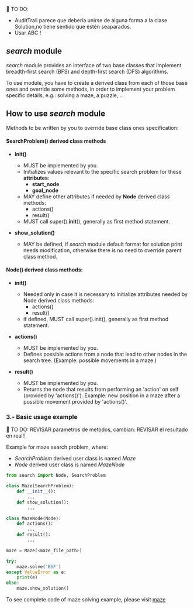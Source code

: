 
📌 TO DO:
* AuditTrail parece que debería unirse de alguna forma a la clase Solution,no tiene sentido que estén seaparados.
* Usar ABC !


## *search* module
*search* module provides an interface of two base classes that implement  breadth-first search (BFS) and depth-first search (DFS) algorithms.

To use module, you have to create a derived class from each of those base ones and override some methods, in order to implement your problem specific details, e.g.: solving a maze, a puzzle, ..

## How to use *search* module

Methods to be written by you to override base class ones specification:

#### SearchProblem() derived class methods

* **__init__()**

    * MUST be implemented by you.
    * Initializes values relevant to the specific search problem for these **attributes**:
      - **start_node**
      - **goal_node**
    * MAY define other attributes if needed by **Node** derived class methods:
      - actions()
      - result()
    * MUST call super().__init__(), generally as first method statement.


* **show_solution()**

    * MAY be defined, if *search* module default format for solution print needs modification, otherwise there is no need to override parent class method.

#### Node() derived class methods:

* **__init__()**

    * Needed only in case it is necessary to initialize attributes needed by Node derived class methods:
        - actions()
        - result()
    * if defined, MUST call super().init(), generally as first method statement.


* **actions()**
    * MUST be implemented by you.
    * Defines possible actions from a node that lead to other nodes in the search tree. (Example: possible movements in a maze.)


* **result()**
    * MUST be implemented by you.
    * Returns the node that results from performing an 'action' on self (provided by 'actions()'). Example: new position in a maze after a possible movement provided by 'actions()'.


### 3.- Basic usage example

📌 TO DO: REVISAR parametros de metodos, cambian:
REVISAR el resultado en real!!


Example for maze search problem, where:
  - *SearchProblem* derived user class is named *Maze*
  - *Node* derived user class is named *MazeNode*


```python
from search import Node, SearchProblem

class Maze(SearchProblem):
    def __init__():
        ...
    def show_solution():
        ...

class MazeNode(Node):
    def actions():
        ...
    def result():
        ...

maze = Maze(<maze_file_path>)

try:
    maze.solve('BSF')
except ValueError as e:
    print(e)
else:
    maze.show_solution()
```

To see complete code of maze solving example, please visit [maze](maze/maze.py)